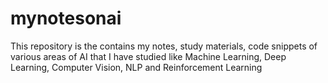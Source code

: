 # mynotesonai
This repository is the contains my notes, study materials, code snippets of various areas of AI that I have studied like Machine Learning, Deep Learning, Computer Vision, NLP and Reinforcement Learning
